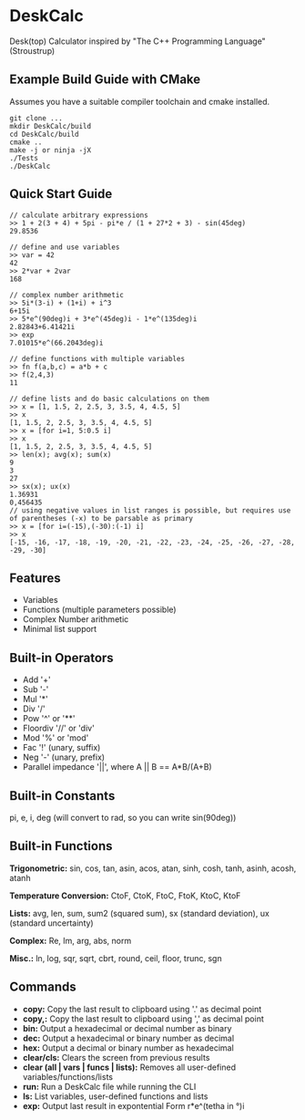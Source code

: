 # DeskCalc
Desk(top) Calculator inspired by "The C++ Programming Language" (Stroustrup)

## Example Build Guide with CMake
Assumes you have a suitable compiler toolchain and cmake installed.
```
git clone ...
mkdir DeskCalc/build
cd DeskCalc/build
cmake ..
make -j or ninja -jX
./Tests
./DeskCalc
```

## Quick Start Guide
```
// calculate arbitrary expressions
>> 1 + 2(3 + 4) + 5pi - pi*e / (1 + 27*2 + 3) - sin(45deg)
29.8536

// define and use variables
>> var = 42
42
>> 2*var + 2var
168

// complex number arithmetic
>> 5i*(3-i) + (1+i) + i^3
6+15i 
>> 5*e^(90deg)i + 3*e^(45deg)i - 1*e^(135deg)i
2.82843+6.41421i
>> exp
7.01015*e^(66.2043deg)i

// define functions with multiple variables
>> fn f(a,b,c) = a*b + c
>> f(2,4,3)
11

// define lists and do basic calculations on them
>> x = [1, 1.5, 2, 2.5, 3, 3.5, 4, 4.5, 5]
>> x
[1, 1.5, 2, 2.5, 3, 3.5, 4, 4.5, 5]
>> x = [for i=1, 5:0.5 i]
>> x
[1, 1.5, 2, 2.5, 3, 3.5, 4, 4.5, 5]
>> len(x); avg(x); sum(x)
9
3
27
>> sx(x); ux(x)
1.36931
0,456435
// using negative values in list ranges is possible, but requires use of parentheses (-x) to be parsable as primary
>> x = [for i=(-15),(-30):(-1) i]
>> x
[-15, -16, -17, -18, -19, -20, -21, -22, -23, -24, -25, -26, -27, -28, -29, -30]
```

## Features
* Variables
* Functions (multiple parameters possible)
* Complex Number arithmetic
* Minimal list support

## Built-in Operators
* Add '+'
* Sub '-'
* Mul '*'
* Div '/'
* Pow '^' or '**'
* Floordiv '//' or 'div'
* Mod '%' or 'mod'
* Fac '!' (unary, suffix)
* Neg '-' (unary, prefix)
* Parallel impedance '||', where A || B == A*B/(A+B)

## Built-in Constants
pi, e, i, deg (will convert to rad, so you can write sin(90deg))

## Built-in Functions

__Trigonometric:__ sin, cos, tan, asin, acos, atan, sinh, cosh, tanh, asinh, acosh, atanh

__Temperature Conversion:__ CtoF, CtoK, FtoC, FtoK, KtoC, KtoF

__Lists:__ avg, len, sum, sum2 (squared sum), sx (standard deviation), ux (standard uncertainty)

__Complex:__ Re, Im, arg, abs, norm

__Misc.:__ ln, log, sqr, sqrt, cbrt, round, ceil, floor, trunc, sgn

## Commands
* __copy:__ Copy the last result to clipboard using '.' as decimal point
* __copy,:__ Copy the last result to clipboard using ',' as decimal point
* __bin:__ Output a hexadecimal or decimal number as binary
* __dec:__ Output a hexadecimal or binary number as decimal
* __hex:__ Output a decimal or binary number as hexadecimal
* __clear/cls:__ Clears the screen from previous results
* __clear (all | vars | funcs | lists):__ Removes all user-defined variables/functions/lists
* __run:__ Run a DeskCalc file while running the CLI
* __ls:__ List variables, user-defined functions and lists
* __exp:__ Output last result in expontential Form r*e^(tetha in °)i
